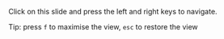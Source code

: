 Click on this slide and press the left and right keys to navigate.

Tip: press `f` to maximise the view, `esc` to restore the view